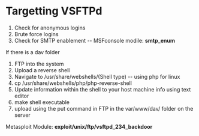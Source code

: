 # Targetting VSFTPd
1. Check for anonymous logins
2. Brute force logins
3. Check for SMTP enablement -- MSFconsole modile: **smtp_enum**


If there is a dav folder  
1. FTP into the system
2. Upload a reverse shell
3. Navigate to /usr/share/webshells/(Shell type) -- using php for linux
4. cp /usr/share/webshells/php/php-reverse-shell
5. Update information within the shell to your host machine info using text editor
6. make shell executable
7. upload using the put command in FTP in the var/www/dav/ folder on the server

Metasploit Module: **exploit/unix/ftp/vsftpd_234_backdoor**
